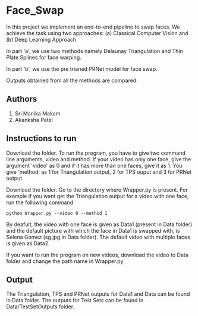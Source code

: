 # Face_Swap

In this project we implement an end-to-end pipeline to swap faces. We achieve the task using two approaches: (a) Classical Computer Vision and (b) Deep Learning Approach. 

In part 'a', we use two methods namely Delaunay Triangulation and Thin Plate Splines for face warping.

In part 'b', we use the pre trianed PRNet model for face swap. 

Outputs obtained from all the methods are compared.

## Authors

 1. Sri Manika Makam
 2. Akanksha Patel

## Instructions to run

Download the folder. To run the program, you have to give two command line arguments, video and method. If your video has only one face, give the argument 'video' as 0 and if it has more than one faces, give it as 1. You give 'method' as 1 for Triangulation output, 2 for TPS ouput and 3 for PRNet output.

Download the folder. Go to the directory where Wrapper.py is present.
For example if you want get the Triangulation output for a video with one face, run the following command 

```
python Wrapper.py --video 0 --method 1
```
By deafult, the video with one face is given as Data1 (present in Data folder) and the default picture with which the face in Data1 is swapped with, is Selena Gomez (sg.jpg in Data folder). The default video with multiple faces is given as Data2. 

If you want to run the program on new videos, download the video to Data folder and change the path name in Wrapper.py

## Output

The Triangulation, TPS and PRNet outputs for Data1 and Data can be found in Data folder. The outputs for Test Sets can be found in Data/TestSetOutputs folder. 
